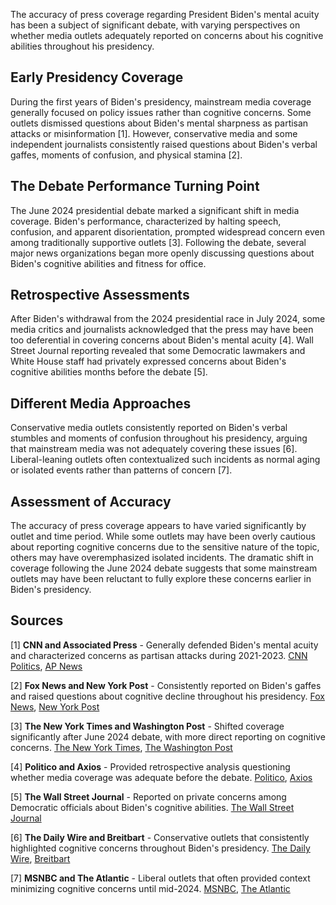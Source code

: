 The accuracy of press coverage regarding President Biden's mental acuity has been a subject of significant debate, with varying perspectives on whether media outlets adequately reported on concerns about his cognitive abilities throughout his presidency.

## Early Presidency Coverage

During the first years of Biden's presidency, mainstream media coverage generally focused on policy issues rather than cognitive concerns. Some outlets dismissed questions about Biden's mental sharpness as partisan attacks or misinformation [1]. However, conservative media and some independent journalists consistently raised questions about Biden's verbal gaffes, moments of confusion, and physical stamina [2].

## The Debate Performance Turning Point

The June 2024 presidential debate marked a significant shift in media coverage. Biden's performance, characterized by halting speech, confusion, and apparent disorientation, prompted widespread concern even among traditionally supportive outlets [3]. Following the debate, several major news organizations began more openly discussing questions about Biden's cognitive abilities and fitness for office.

## Retrospective Assessments

After Biden's withdrawal from the 2024 presidential race in July 2024, some media critics and journalists acknowledged that the press may have been too deferential in covering concerns about Biden's mental acuity [4]. Wall Street Journal reporting revealed that some Democratic lawmakers and White House staff had privately expressed concerns about Biden's cognitive abilities months before the debate [5].

## Different Media Approaches

Conservative media outlets consistently reported on Biden's verbal stumbles and moments of confusion throughout his presidency, arguing that mainstream media was not adequately covering these issues [6]. Liberal-leaning outlets often contextualized such incidents as normal aging or isolated events rather than patterns of concern [7].

## Assessment of Accuracy

The accuracy of press coverage appears to have varied significantly by outlet and time period. While some outlets may have been overly cautious about reporting cognitive concerns due to the sensitive nature of the topic, others may have overemphasized isolated incidents. The dramatic shift in coverage following the June 2024 debate suggests that some mainstream outlets may have been reluctant to fully explore these concerns earlier in Biden's presidency.

## Sources

[1] **CNN and Associated Press** - Generally defended Biden's mental acuity and characterized concerns as partisan attacks during 2021-2023. [CNN Politics](https://www.cnn.com/politics), [AP News](https://apnews.com/hub/joe-biden)

[2] **Fox News and New York Post** - Consistently reported on Biden's gaffes and raised questions about cognitive decline throughout his presidency. [Fox News](https://www.foxnews.com/politics), [New York Post](https://nypost.com/tag/joe-biden/)

[3] **The New York Times and Washington Post** - Shifted coverage significantly after June 2024 debate, with more direct reporting on cognitive concerns. [The New York Times](https://www.nytimes.com/section/us/politics), [The Washington Post](https://www.washingtonpost.com/politics/)

[4] **Politico and Axios** - Provided retrospective analysis questioning whether media coverage was adequate before the debate. [Politico](https://www.politico.com/), [Axios](https://www.axios.com/)

[5] **The Wall Street Journal** - Reported on private concerns among Democratic officials about Biden's cognitive abilities. [The Wall Street Journal](https://www.wsj.com/politics)

[6] **The Daily Wire and Breitbart** - Conservative outlets that consistently highlighted cognitive concerns throughout Biden's presidency. [The Daily Wire](https://www.dailywire.com/), [Breitbart](https://www.breitbart.com/)

[7] **MSNBC and The Atlantic** - Liberal outlets that often provided context minimizing cognitive concerns until mid-2024. [MSNBC](https://www.msnbc.com/), [The Atlantic](https://www.theatlantic.com/)